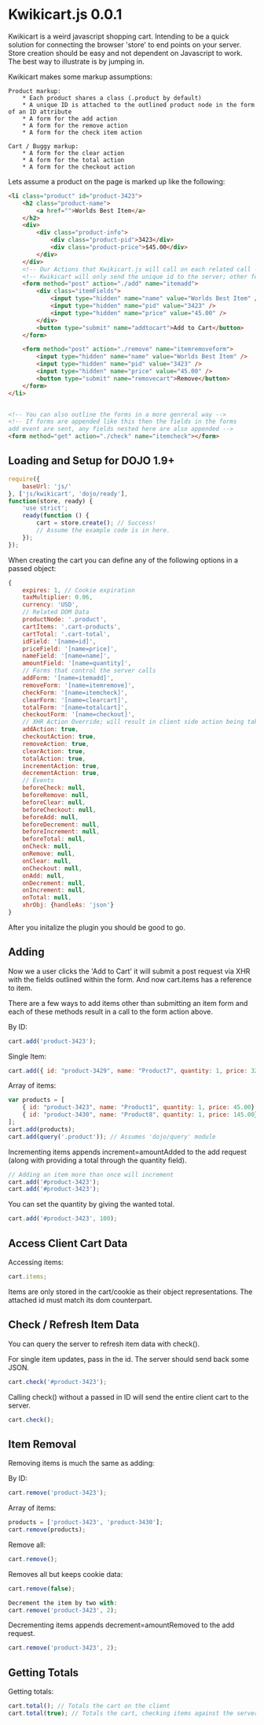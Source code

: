 Kwikicart.js 0.0.1
===========================
Kwikicart is a weird javascript shopping cart. Intending to be a quick solution for connecting the browser 'store' to end points on your server. Store creation should be easy and not dependent on Javascript to work. The best way to illustrate is by jumping in.

Kwikicart makes some markup assumptions:

	Product markup:
		* Each product shares a class (.product by default)
		* A unique ID is attached to the outlined product node in the form of an ID attribute
		* A form for the add action
		* A form for the remove action
		* A form for the check item action

	Cart / Buggy markup:
		* A form for the clear action
		* A form for the total action
		* A form for the checkout action

Lets assume a product on the page is marked up like the following:

```html
<li class="product" id="product-3423">
	<h2 class="product-name">
		<a href="">Worlds Best Item</a>
	</h2>
	<div>
		<div class="product-info">
			<div class="product-pid">3423</div>
			<div class="product-price">$45.00</div>
		</div>
	</div>
	<!-- Our Actions that Kwikicart.js will call on each related call -->
	<!-- Kwikicart will only send the unique id to the server; other form data is for client side use only -->
	<form method="post" action="./add" name="itemadd">
		<div class="itemFields">
			<input type="hidden" name="name" value="Worlds Best Item" />
			<input type="hidden" name="pid" value="3423" />
			<input type="hidden" name="price" value="45.00" />
		</div>
		<button type="submit" name="addtocart">Add to Cart</button>
	</form>

	<form method="post" action="./remove" name="itemremoveform">
		<input type="hidden" name="name" value="Worlds Best Item" />
		<input type="hidden" name="pid" value="3423" />
		<input type="hidden" name="price" value="45.00" />
		<button type="submit" name="removecart">Remove</button>
	</form>
</li>


<!-- You can also outline the forms in a more genreral way -->
<!-- If forms are appended like this then the fields in the forms 
add event are sent, any fields nested here are also appended -->
<form method="get" action="./check" name="itemcheck"></form>

```

## Loading and Setup for DOJO 1.9+ ##
```js
require({
	baseUrl: 'js/'
}, ['js/kwikicart', 'dojo/ready'], 
function(store, ready) {
	'use strict';
	ready(function () {	
		cart = store.create(); // Success!
		// Assume the example code is in here.
	});
});
```

When creating the cart you can define any of the following options in a passed object:
```js
{
	expires: 1, // Cookie expiration
	taxMultiplier: 0.06,
	currency: 'USD',
	// Related DOM Data
	productNode: '.product',
	cartItems: '.cart-products',
	cartTotal: '.cart-total',
	idField: '[name=id]',
	priceField: '[name=price]',
	nameField: '[name=name]',
	amountField: '[name=quantity]',
	// Forms that control the server calls
	addForm: '[name=itemadd]',
	removeForm: '[name=itemremove]',
	checkForm: '[name=itemcheck]',
	clearForm: '[name=clearcart]',
	totalForm: '[name=totalcart]',
	checkoutForm: '[name=checkout]',
	// XHR Action Override; will result in client side action being taken only
	addAction: true,
	checkoutAction: true,
	removeAction: true,
	clearAction: true,
	totalAction: true,
	incrementAction: true, 
	decrementAction: true,
	// Events
	beforeCheck: null,
	beforeRemove: null,
	beforeClear: null,
	beforeCheckout: null,
	beforeAdd: null,
	beforeDecrement: null,
	beforeIncrement: null,
	beforeTotal: null,
	onCheck: null,
	onRemove: null,
	onClear: null,
	onCheckout: null,
	onAdd: null,
	onDecrement: null,
	onIncrement: null,
	onTotal: null,
	xhrObj: {handleAs: 'json'}
}
```

After you initalize the plugin you should be good to go. 

## Adding ##

Now we a user clicks the 'Add to Cart' it will submit a post
request via XHR with the fields outlined within the form. And now
cart.items has a reference to item.

There are a few ways to add items other than submitting
an item form and each of these methods result in a call to
the form action above.

By ID:
```js
cart.add('product-3423'); 
```
Single Item:
```js
cart.add({ id: "product-3429", name: "Product7", quantity: 1, price: 325.00});
```
Array of items:
```js
var products = [
	{ id: "product-3423", name: "Product1", quantity: 1, price: 45.00},
	{ id: "product-3430", name: "Product8", quantity: 1, price: 145.00}
];
cart.add(products);
cart.add(query('.product')); // Assumes 'dojo/query' module
```

Incrementing items appends increment=amountAdded to the add request (along with providing a total through the quantity field).
```js
// Adding an item more than once will increment
cart.add('#product-3423'); 
cart.add('#product-3423'); 
```

You can set the quantity by giving the wanted total.
```js
cart.add('#product-3423', 100); 
```

## Access Client Cart Data ##

Accessing items:
```js
cart.items;
```
Items are only stored in the cart/cookie as their object representations. The attached id must match its dom counterpart. 

## Check / Refresh Item Data ##
You can query the server to refresh item data with check().

For single item updates, pass in the id. The server should send back some JSON.
```js
cart.check('#product-3423');
```
Calling check() without a passed in ID will send the entire client cart to the server.
```js
cart.check();
```

## Item Removal ##

Removing items is much the same as adding:

By ID:
```js
cart.remove('product-3423'); 
```
Array of items: 
```js
products = ['product-3423', 'product-3430'];
cart.remove(products);
```
Remove all:
```js
cart.remove();
```
Removes all but keeps cookie data:
```js
cart.remove(false);

Decrement the item by two with:
cart.remove('product-3423', 2); 
```

Decrementing items appends decrement=amountRemoved to the add request.
```js
cart.remove('product-3423', 2); 
```

## Getting Totals ##

Getting totals:
```js
cart.total(); // Totals the cart on the client
cart.total(true); // Totals the cart, checking items against the server
```